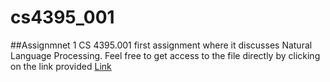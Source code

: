 # cs4395_001
##Assignmnet 1
CS 4395.001 first assignment where it discusses Natural Language Processing. 
Feel free to get access to the file directly by clicking on the link provided
[Link](https://github.com/afaf-guesmia/cs4395_001/blob/main/CS%204395.001_Assignment01_Afaf_Guesmia.pdf)
